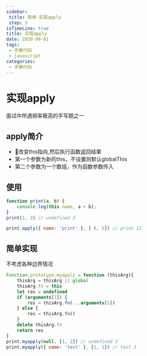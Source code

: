```yaml
---
sidebar:
 title: 简单-实现apply
 step: 3
isTimeLine: true
title: 实现apply
date: 2020-09-01
tags:
 - 手撕代码
 - javascript
categories:
 - 手撕代码
---
```

# 实现apply

面试中所遇频率极高的手写题之一

## apply简介
* 改变this指向,然后执行函数返回结果
* 第一个参数为新的this，不设置则默认globalThis
* 第二个参数为一个数组，作为函数参数传入

## 使用
```js
function print(a, b) {
    console.log(this.name, a + b);
}
print(1, 2) // undefined 3

print.apply({ name: 'print' }, [ 6, 5]) // print 11
```

## 简单实现
不考虑各种边界情况
```js
Function.prototype.myapply = function (thisArg){
    thisArg = thisArg || global
    thisArg.fn = this
    let res = undefined
    if (arguments[1]) {
        res = thisArg.fn(...arguments[1])
    } else {
        res = thisArg.fn()
    }
    delete thisArg.fn
    return res
}
print.myapply(null, [1, 2]) // undefined 3
print.myapply({ name: 'test' }, [1, 2]) // test 3
```
<comment/>